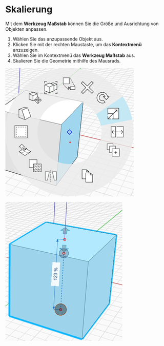 # Skalierung

Mit dem **Werkzeug Maßstab** können Sie die Größe und Ausrichtung von Objekten anpassen.

1. Wählen Sie das anzupassende Objekt aus.&#x20;
2. Klicken Sie mit der rechten Maustaste, um das **Kontextmenü** anzuzeigen.&#x20;
3. Wählen Sie im Kontextmenü das **Werkzeug Maßstab** aus.&#x20;
4. Skalieren Sie die Geometrie mithilfe des Mausrads.

![](../.gitbook/assets/scale1.png)

![](../.gitbook/assets/scale2.png)
